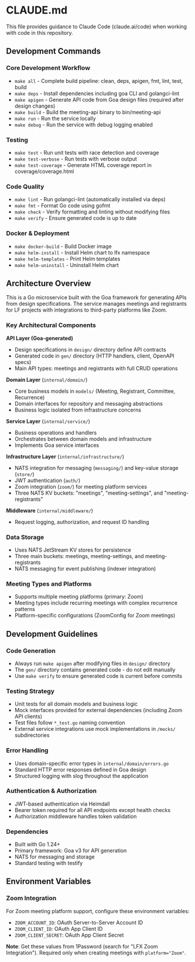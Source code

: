 # CLAUDE.md

This file provides guidance to Claude Code (claude.ai/code) when working with code in this repository.

## Development Commands

### Core Development Workflow
- `make all` - Complete build pipeline: clean, deps, apigen, fmt, lint, test, build
- `make deps` - Install dependencies including goa CLI and golangci-lint
- `make apigen` - Generate API code from Goa design files (required after design changes)
- `make build` - Build the meeting-api binary to bin/meeting-api
- `make run` - Run the service locally
- `make debug` - Run the service with debug logging enabled

### Testing
- `make test` - Run unit tests with race detection and coverage
- `make test-verbose` - Run tests with verbose output
- `make test-coverage` - Generate HTML coverage report in coverage/coverage.html

### Code Quality
- `make lint` - Run golangci-lint (automatically installed via deps)
- `make fmt` - Format Go code using gofmt
- `make check` - Verify formatting and linting without modifying files
- `make verify` - Ensure generated code is up to date

### Docker & Deployment
- `make docker-build` - Build Docker image
- `make helm-install` - Install Helm chart to lfx namespace
- `make helm-templates` - Print Helm templates
- `make helm-uninstall` - Uninstall Helm chart

## Architecture Overview

This is a Go microservice built with the Goa framework for generating APIs from design specifications. The service manages meetings and registrants for LF projects with integrations to third-party platforms like Zoom.

### Key Architectural Components

**API Layer (Goa-generated)**
- Design specifications in `design/` directory define API contracts
- Generated code in `gen/` directory (HTTP handlers, client, OpenAPI specs)
- Main API types: meetings and registrants with full CRUD operations

**Domain Layer** (`internal/domain/`)
- Core business models in `models/` (Meeting, Registrant, Committee, Recurrence)
- Domain interfaces for repository and messaging abstractions
- Business logic isolated from infrastructure concerns

**Service Layer** (`internal/service/`)
- Business operations and handlers
- Orchestrates between domain models and infrastructure
- Implements Goa service interfaces

**Infrastructure Layer** (`internal/infrastructure/`)
- NATS integration for messaging (`messaging/`) and key-value storage (`store/`)
- JWT authentication (`auth/`)
- Zoom integration (`zoom/`) for meeting platform services
- Three NATS KV buckets: "meetings", "meeting-settings", and "meeting-registrants"

**Middleware** (`internal/middleware/`)
- Request logging, authorization, and request ID handling

### Data Storage

- Uses NATS JetStream KV stores for persistence
- Three main buckets: meetings, meeting-settings, and meeting-registrants
- NATS messaging for event publishing (indexer integration)

### Meeting Types and Platforms
- Supports multiple meeting platforms (primary: Zoom)
- Meeting types include recurring meetings with complex recurrence patterns
- Platform-specific configurations (ZoomConfig for Zoom meetings)

## Development Guidelines

### Code Generation
- Always run `make apigen` after modifying files in `design/` directory
- The `gen/` directory contains generated code - do not edit manually
- Use `make verify` to ensure generated code is current before commits

### Testing Strategy

- Unit tests for all domain models and business logic
- Mock interfaces provided for external dependencies (including Zoom API clients)
- Test files follow `*_test.go` naming convention
- External service integrations use mock implementations in `/mocks/` subdirectories

### Error Handling
- Uses domain-specific error types in `internal/domain/errors.go`
- Standard HTTP error responses defined in Goa design
- Structured logging with slog throughout the application

### Authentication & Authorization
- JWT-based authentication via Heimdall
- Bearer token required for all API endpoints except health checks
- Authorization middleware handles token validation

### Dependencies

- Built with Go 1.24+
- Primary framework: Goa v3 for API generation
- NATS for messaging and storage
- Standard testing with testify

## Environment Variables

### Zoom Integration

For Zoom meeting platform support, configure these environment variables:

- `ZOOM_ACCOUNT_ID`: OAuth Server-to-Server Account ID
- `ZOOM_CLIENT_ID`: OAuth App Client ID  
- `ZOOM_CLIENT_SECRET`: OAuth App Client Secret

**Note**: Get these values from 1Password (search for "LFX Zoom Integration"). Required only when creating meetings with `platform="Zoom"`.
